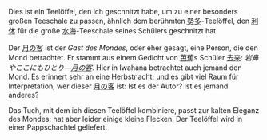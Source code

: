 <p>Dies ist ein Teelöffel, den ich geschnitzt habe, um zu einer besonders großen Teeschale zu passen, ähnlich dem berühmten <abbr title="seta">勢多</abbr>-Teelöffel, den <abbr title="Rikyū">利休</abbr> für die große <abbr title="mizu umi">水海</abbr>-Teeschale seines Schülers geschnitzt hat.</p>
<p>Der <abbr title="tsuki no gyaku">月の客</abbr> ist der <em>Gast des Mondes</em>, oder eher gesagt, eine Person, die den Mond betrachtet. Er stammt aus einem Gedicht von <abbr title="Bashō">芭蕉</abbr>s Schüler <abbr title="Mukai">去来</abbr>: <em>岩鼻やここにもひとり—<abbr title="tsuki no gyaku">月の客</abbr></em>. Hier in Iwahana betrachtet auch jemand den Mond. Es erinnert sehr an eine Herbstnacht; und es gibt viel Raum für Interpretation, wer dieser <abbr title="tsuki no gyaku">月の客</abbr> ist: Ist es der Autor? Ist es jemand anderes?</p>
<p>Das Tuch, mit dem ich diesen Teelöffel kombiniere, passt zur kalten Eleganz des Mondes; hat aber leider einige kleine Flecken. Der Teelöffel wird in einer Pappschachtel geliefert.</p>
